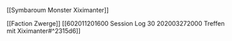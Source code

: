 [[Symbaroum Monster Xiximanter]]

[[Faction Zwerge]]
[[602011201600 Session Log 30 202003272000 Treffen mit Xiximanter#^2315d6]]

